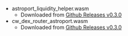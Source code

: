 - astroport_liquidity_helper.wasm
    - Downloaded from [Github Releases v0.3.0](https://github.com/apollodao/liquidity-helpers/releases/tag/v0.3.0)
- cw_dex_router_astroport.wasm
    - Downloaded from [Github Releases v0.3.0](https://github.com/apollodao/cw-dex-router/releases/tag/v0.3.0)
